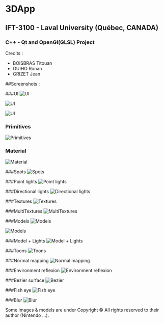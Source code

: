 # 3DApp
## IFT-3100 - Laval University (Québec, CANADA)

### C++ -  Qt and OpenGl(GLSL) Project


Credits :
- BOISBRAS Titouan
- GUIHO Ronan
- GRIZET Jean

##Screenshots :

###UI
![UI](https://raw.githubusercontent.com/titouan42/3DApp/master/image/ui.png)

![UI](https://raw.githubusercontent.com/titouan42/3DApp/master/scenes/sc_tree/uitree.png)

![UI](https://raw.githubusercontent.com/titouan42/3DApp/master/scenes/sc_screeneffect/ui.png)

### Primitives
![Primitives](https://raw.githubusercontent.com/titouan42/3DApp/master/image/premitive.png)

### Material
![Material](https://raw.githubusercontent.com/titouan42/3DApp/master/image/material.png)

###Spots
![Spots](https://raw.githubusercontent.com/titouan42/3DApp/master/scenes/sc_lights/multispotlight.png)

###Point lights
![Point lights](https://raw.githubusercontent.com/titouan42/3DApp/master/scenes/sc_lights/pointlightcolor.png)

###Directional lights
![Directional lights](https://raw.githubusercontent.com/titouan42/3DApp/master/scenes/sc_lights/directionallight.png)

###Textures
![Textures](https://raw.githubusercontent.com/titouan42/3DApp/master/scenes/sc_texture/texture.png)

###MultiTextures
![MultiTextures](https://raw.githubusercontent.com/titouan42/3DApp/master/scenes/sc_multitextures/multitextures.png)

###Models 
![Models](https://raw.githubusercontent.com/titouan42/3DApp/master/scenes/sc_model/model.png)

![Models](https://raw.githubusercontent.com/titouan42/3DApp/master/scenes/sc_mariokart/mariokart.bmp)

###Model + Lights
![Model + Lights](https://raw.githubusercontent.com/titouan42/3DApp/master/scenes/sc_cornel_box/cornel.png)

###Toons
![Toons](https://raw.githubusercontent.com/titouan42/3DApp/master/image/toon.jpg)

###Normal mapping
![Normal mapping](https://raw.githubusercontent.com/titouan42/3DApp/master/scenes/sc_normal/normal.png)

###Environment reflexion
![Environment reflexion](https://raw.githubusercontent.com/titouan42/3DApp/master/scenes/sc_reflection/reflection.png)

###Bezier surface
![Bezier](https://raw.githubusercontent.com/titouan42/3DApp/master/scenes/sc_bezier/bezier.png)

###Fish eye
![Fish eye](https://raw.githubusercontent.com/titouan42/3DApp/master/scenes/sc_screeneffect/fisheye.png)

###Blur
![Blur](https://raw.githubusercontent.com/titouan42/3DApp/master/scenes/sc_screeneffect/blur.png)


Some images & models are under Copyright © All rights reserved to their author (Nintendo ...).

